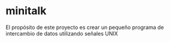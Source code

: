 # minitalk
El propósito de este proyecto es crear un pequeño programa de intercambio de datos utilizando señales UNIX
